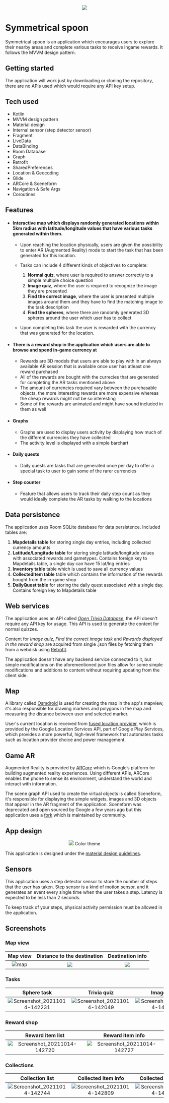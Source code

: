 <p align="center">
   <img src="https://user-images.githubusercontent.com/61379336/137374988-b12e6c7b-2d54-448e-a6ed-73ff5b9aa47c.png">
</p>

# Symmetrical spoon
Symmetrical spoon is an application which encourages users to explore their nearby areas and  complete various tasks to receive ingame rewards. It follows the MVVM design pattern.

## Getting started

The application will work just by downloading or cloning the repository, there are no APIs used  which would require any API key setup.

## Tech used
* Kotlin
* MVVM design pattern
* Material design
* Internal sensor (step detector sensor)
*  Fragment
*  LiveData
* DataBinding
* Room Database
* Graph
* Retrofit
* SharedPreferences
* Location & Geocoding
* Glide
* ARCore & Sceneform
* Navigation & Safe Args
* Coroutines

## Features

* #### Interactive map which displays randomly generated locations within 5km radius with latitude/longitude values that have various tasks generated within them.
    * Upon reaching the location physically, users are given the possibility to enter AR (Augmented Reality) mode to start the task that has been generated for this location.
    * Tasks can include 4 different kinds of objectives to complete:
        1. **Normal quiz**, where user is required to answer correctly to a simple multiple choice question
        2. **Image quiz**, where the user is required to recognize the image they are presented
        3. **Find the correct image**, where the user is presented multiple images around them and they have to find the matching image to the task description
        4. **Find the spheres**, where there are randomly generated 3D spheres around the user which user has to collect

     * Upon completing this task the user is rewarded with the currency that was generated for the location.

* #### There is a reward shop in the application which users are able to browse and spend in-game currency at
    * Rewards are 3D models that users are able to play with in an always available AR session that is available once user has atleast one reward purchased
    * All of the rewards are bought with the currecies that are generated for completing the AR tasks mentioned above
    * The amount of currencies required vary between the purchasable objects, the more interesting rewards are more expensive whereas the cheap rewards might not be so interesting
    * Some of the rewards are animated and might have sound included in them as well

* #### Graphs
    * Graphs are used to display users activity by displaying how much of the different currencies they have collected
    * The activity level is displayed with a simple barchart
* #### Daily quests
    * Daily quests are tasks that are generated once per day to offer a special task to user to gain some of the rarer currencies
* #### Step counter
    * Feature that allows users to track their daily step count as they would ideally complete the AR tasks by walking to the locations

## Data persistence

The application uses Room SQLite database for data persistence. Included tables are:

1. **Mapdetails table** for storing single day entries, including collected currency amounts
2. **Latitude/Longitude table** for storing single latitude/longitude values with associated rewards and gametypes. Contains foreign key to Mapdetails table, a single day can have 15 lat/lng entries
3. **Inventory table** table which is used to save all currency values
4. **CollectedItem table** table which contains the information of the rewards bought from the in-game shop
5. **DailyQuest table** for storing the daily quest associated with a single day. Contains foreign key to Mapdetails table

## Web services

The application uses an API called [ *Open Trivia Database*](https://opentdb.com/), the API doesn't
require any API key for usage. This API is used to generate the content for normal quizzes.

Content for *Image quiz*, *Find the correct image task* and *Rewards displayed in the reward shop* are acquired from single .json files by fetching them from a webdisk
using [Retrofit](https://square.github.io/retrofit/).

The application doesn't have any backend service connected to it, but simple modifications on the aforementioned json files allow for some simple modifications and additions to content without requiring updating from the client side.

## Map

A library called [Osmdroid](https://github.com/osmdroid/osmdroid) is used for creating the map in the app's mapview, it's also responsible for drawing markers and polygons in the map and measuring the distance between user and selected marker.

User's current location is received  from [fused location provider](https://developers.google.com/android/reference/com/google/android/gms/location/FusedLocationProviderClient.html), which is provided by the Google Location Services API, part of Google Play Services, which provides a more powerful, high-level framework that automates tasks such as location provider choice and power management.

## Game AR

Augmented Reality is provided by [ARCore](https://developers.google.com/ar) which is Google’s platform for building augmented reality experiences. Using different APIs, ARCore enables the phone to sense its environment, understand the world and interact with information.

The scene graph API used to create the virtual objects is called Sceneform, it's responsible for displaying the simple widgets, images and 3D objects that appear in the AR fragment of the application. Sceneform was deprecated and open sourced by Google a few years ago but this application uses a [fork](https://thomasgorisse.github.io/sceneform-android-sdk/) which is maintained by community.

## App design
<p align="center">
<img src="https://user-images.githubusercontent.com/61379336/137375886-b90ae5f0-c74e-4f6a-a729-4e7b9979f6dd.png">
   Color theme
   </p>

This application is designed under the [material design guidelines](https://material.io/design).


## Sensors
This application uses a step detector sensor to store the number of steps that the user has taken.
  Step sensor is a kind of [motion sensor](https://developer.android.com/guide/topics/sensors/sensors_motion#java), and it generates an event every single time when the user takes a step. Latency is expected to be less than 2 seconds.

To keep track of your steps, physical activity permission must be allowed in the application.

## Screenshots

### Map view
Map view|Distance to the destination|Destination info
:-------------------------:|:-------------------------:|:-------------------------:
![map](https://user-images.githubusercontent.com/61379336/137454623-4e7f2cbf-c4a3-4e2c-96f6-15bec3f23527.png)  |  ![](https://user-images.githubusercontent.com/61379336/137454683-3cb6083e-3cc4-4c30-88e1-a574eb7f57a8.png)  | ![](https://user-images.githubusercontent.com/61379336/137454792-56d28dbf-86d4-4754-b6a5-6b74bc798131.png)

### Tasks
Sphere task|Trivia quiz|Image qhiz|Multiple image quiz
:-------------------------:|:-------------------------:|:-------------------------:|:-------------------------:
![Screenshot_20211014-142231](https://user-images.githubusercontent.com/61379336/137455076-355a4d29-2209-42c2-bff6-91ce09ec377a.png)  | ![Screenshot_20211014-142049](https://user-images.githubusercontent.com/61379336/137455151-2188ce37-0520-453f-876b-ae4c0c04ed02.png) |![Screenshot_20211014-142445](https://user-images.githubusercontent.com/61379336/137455164-ccf84bd7-cfd8-4c8a-ae86-faa1859cb468.png)|![Screenshot_20211014-142546](https://user-images.githubusercontent.com/61379336/137455175-2b2faa45-7e2d-4c30-a08b-6b385fb2ba90.png)

### Reward shop
Reward item list|Reward item info
:-------------------------:|:-------------------------:|
![Screenshot_20211014-142720](https://user-images.githubusercontent.com/61379336/137455429-568ee3d3-d762-4768-8314-bba1da4c74e5.png)|![Screenshot_20211014-142727](https://user-images.githubusercontent.com/61379336/137455452-6ee5b9f8-1060-43d1-9705-c39877d35c61.png)

### Collections
Collection list|Collected item info|Collected item in AR
:-------------------------:|:-------------------------:|:-------------------------:|
![Screenshot_20211014-142744](https://user-images.githubusercontent.com/61379336/137457049-61d06fda-7c4f-4c6d-9807-1f636688b4c2.png)|![Screenshot_20211014-142809](https://user-images.githubusercontent.com/61379336/137457063-9837beee-442f-46be-91c2-def5da994729.png)|![Screenshot_20211014-142940](https://user-images.githubusercontent.com/61379336/137457096-4540d1c2-5051-4067-af8d-b92c99526f3c.png)
